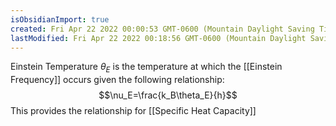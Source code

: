 ```yaml
---
isObsidianImport: true
created: Fri Apr 22 2022 00:00:53 GMT-0600 (Mountain Daylight Saving Time)
lastModified: Fri Apr 22 2022 00:18:56 GMT-0600 (Mountain Daylight Saving Time)
---
```

Einstein Temperature $\theta_E$ is the temperature at which the [[Einstein Frequency]] occurs given the following relationship:
$$\nu_E=\frac{k_B\theta_E}{h}$$
This provides the relationship for [[Specific Heat Capacity]]
